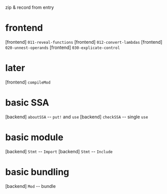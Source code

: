 zip & record from entry

# frontend

[frontend] `011-reveal-functions`
[frontend] `012-convert-lambdas`
[frontend] `020-unnest-operands`
[frontend] `030-explicate-control`

# later

[frontend] `compileMod`

# basic SSA

[backend] `aboutSSA` -- `put!` and `use`
[backend] `checkSSA` -- single `use`

# basic module

[backend] `Stmt` -- `Import`
[backend] `Stmt` -- `Include`

# basic bundling

[backend] `Mod` -- bundle
